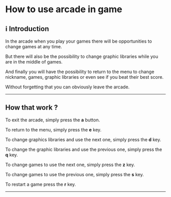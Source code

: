 # How to use arcade in game
## :information_source: Introduction

In the arcade when you play your games there will be opportunities to change games
at any time.

But there will also be the possibility to change graphic libraries while you are in the middle of games.

And finally you will have the possibility to return to the menu to change nickname, games, graphic libraries
or even see if you beat their best score.

Without forgetting that you can obviously leave the arcade.

------------

## How that work ?

To exit the arcade, simply press the **a** button.

To return to the menu, simply press the **e** key.

To change graphics libraries and use the next one, simply press the **d** key.

To change the graphic libraries and use the previous one, simply press the **q** key.

To change games to use the next one, simply press the **z** key.

To change games to use the previous one, simply press the **s** key.

To restart a game press the **r** key.

------------
